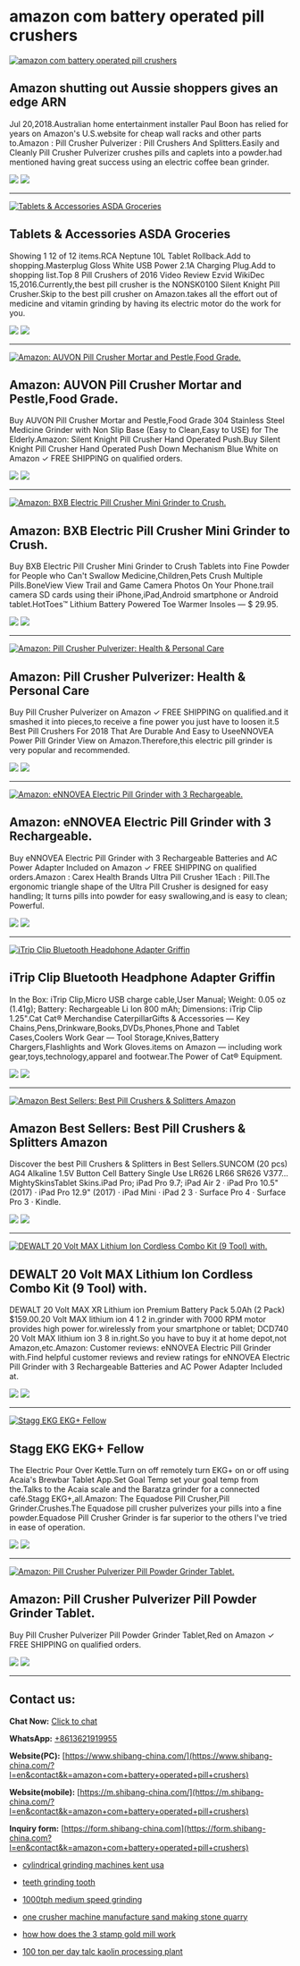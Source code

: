 # amazon com battery operated pill crushers

<a href="https://swt.shibang-china.com/?l=en&img&k=amazon+com+battery+operated+pill+crushers" target="_blank">![amazon com battery operated pill crushers](http://static.shibang-china.com/all-800x300/43.jpg)</a>

## Amazon shutting out Aussie shoppers gives an edge ARN
Jul 20,2018.Australian home entertainment installer Paul Boon has relied for years on Amazon&#39;s U.S.website for cheap wall racks and other parts to.Amazon : Pill Crusher Pulverizer : Pill Crushers And Splitters.Easily and Cleanly Pill Crusher Pulverizer crushes pills and caplets into a powder.had mentioned having great success using an electric coffee bean grinder.


<a href="https://whatsapp.shibangsoft.com/WhatsApp.php" target="_blank" title="WhatsApp">![](http://static.shibang-china.com/icon/whatsapp.png)</a> <a href="https://swt.shibang-china.com/?l=en&icon&k=amazon+com+battery+operated+pill+crushers" target="_blank">![](http://static.shibang-china.com/icon/chat-en.png)</a>

---

<a href="https://swt.shibang-china.com/?l=en&img&k=amazon+com+battery+operated+pill+crushers" target="_blank">![Tablets &amp; Accessories ASDA Groceries](http://static.shibang-china.com/all-800x300/1000.jpg)</a>

## Tablets &amp; Accessories ASDA Groceries
Showing 1 12 of 12 items.RCA Neptune 10L Tablet Rollback.Add to shopping.Masterplug Gloss White USB Power 2.1A Charging Plug.Add to shopping list.Top 8 Pill Crushers of 2016 Video Review Ezvid WikiDec 15,2016.Currently,the best pill crusher is the NONSK0100 Silent Knight Pill Crusher.Skip to the best pill crusher on Amazon.takes all the effort out of medicine and vitamin grinding by having its electric motor do the work for you.


<a href="https://whatsapp.shibangsoft.com/WhatsApp.php" target="_blank" title="WhatsApp">![](http://static.shibang-china.com/icon/whatsapp.png)</a> <a href="https://swt.shibang-china.com/?l=en&icon&k=amazon+com+battery+operated+pill+crushers" target="_blank">![](http://static.shibang-china.com/icon/chat-en.png)</a>

---

<a href="https://swt.shibang-china.com/?l=en&img&k=amazon+com+battery+operated+pill+crushers" target="_blank">![Amazon: AUVON Pill Crusher Mortar and Pestle,Food Grade.](http://static.shibang-china.com/all-800x300/230.jpg)</a>

## Amazon: AUVON Pill Crusher Mortar and Pestle,Food Grade.
Buy AUVON Pill Crusher Mortar and Pestle,Food Grade 304 Stainless Steel Medicine Grinder with Non Slip Base (Easy to Clean,Easy to USE) for The Elderly.Amazon: Silent Knight Pill Crusher Hand Operated Push.Buy Silent Knight Pill Crusher Hand Operated Push Down Mechanism Blue White on Amazon ✓ FREE SHIPPING on qualified orders.


<a href="https://whatsapp.shibangsoft.com/WhatsApp.php" target="_blank" title="WhatsApp">![](http://static.shibang-china.com/icon/whatsapp.png)</a> <a href="https://swt.shibang-china.com/?l=en&icon&k=amazon+com+battery+operated+pill+crushers" target="_blank">![](http://static.shibang-china.com/icon/chat-en.png)</a>

---

<a href="https://swt.shibang-china.com/?l=en&img&k=amazon+com+battery+operated+pill+crushers" target="_blank">![Amazon: BXB Electric Pill Crusher Mini Grinder to Crush.](http://static.shibang-china.com/all-800x300/141.jpg)</a>

## Amazon: BXB Electric Pill Crusher Mini Grinder to Crush.
Buy BXB Electric Pill Crusher Mini Grinder to Crush Tablets into Fine Powder for People who Can&#39;t Swallow Medicine,Children,Pets Crush Multiple Pills.BoneView View Trail and Game Camera Photos On Your Phone.trail camera SD cards using their iPhone,iPad,Android smartphone or Android tablet.HotToes™ Lithium Battery Powered Toe Warmer Insoles — $ 29.95.


<a href="https://whatsapp.shibangsoft.com/WhatsApp.php" target="_blank" title="WhatsApp">![](http://static.shibang-china.com/icon/whatsapp.png)</a> <a href="https://swt.shibang-china.com/?l=en&icon&k=amazon+com+battery+operated+pill+crushers" target="_blank">![](http://static.shibang-china.com/icon/chat-en.png)</a>

---

<a href="https://swt.shibang-china.com/?l=en&img&k=amazon+com+battery+operated+pill+crushers" target="_blank">![Amazon: Pill Crusher Pulverizer: Health &amp; Personal Care](http://static.shibang-china.com/all-800x300/1051.jpg)</a>

## Amazon: Pill Crusher Pulverizer: Health &amp; Personal Care
Buy Pill Crusher Pulverizer on Amazon ✓ FREE SHIPPING on qualified.and it smashed it into pieces,to receive a fine power you just have to loosen it.5 Best Pill Crushers For 2018 That Are Durable And Easy to UseeNNOVEA Power Pill Grinder View on Amazon.Therefore,this electric pill grinder is very popular and recommended.


<a href="https://whatsapp.shibangsoft.com/WhatsApp.php" target="_blank" title="WhatsApp">![](http://static.shibang-china.com/icon/whatsapp.png)</a> <a href="https://swt.shibang-china.com/?l=en&icon&k=amazon+com+battery+operated+pill+crushers" target="_blank">![](http://static.shibang-china.com/icon/chat-en.png)</a>

---

<a href="https://swt.shibang-china.com/?l=en&img&k=amazon+com+battery+operated+pill+crushers" target="_blank">![Amazon: eNNOVEA Electric Pill Grinder with 3 Rechargeable.](http://static.shibang-china.com/all-800x300/588.jpg)</a>

## Amazon: eNNOVEA Electric Pill Grinder with 3 Rechargeable.
Buy eNNOVEA Electric Pill Grinder with 3 Rechargeable Batteries and AC Power Adapter Included on Amazon ✓ FREE SHIPPING on qualified orders.Amazon : Carex Health Brands Ultra Pill Crusher 1Each : Pill.The ergonomic triangle shape of the Ultra Pill Crusher is designed for easy handling; It turns pills into powder for easy swallowing,and is easy to clean; Powerful.


<a href="https://whatsapp.shibangsoft.com/WhatsApp.php" target="_blank" title="WhatsApp">![](http://static.shibang-china.com/icon/whatsapp.png)</a> <a href="https://swt.shibang-china.com/?l=en&icon&k=amazon+com+battery+operated+pill+crushers" target="_blank">![](http://static.shibang-china.com/icon/chat-en.png)</a>

---

<a href="https://swt.shibang-china.com/?l=en&img&k=amazon+com+battery+operated+pill+crushers" target="_blank">![iTrip Clip Bluetooth Headphone Adapter Griffin](http://static.shibang-china.com/all-800x300/377.jpg)</a>

## iTrip Clip Bluetooth Headphone Adapter Griffin
In the Box: iTrip Clip,Micro USB charge cable,User Manual; Weight: 0.05 oz (1.41g); Battery: Rechargeable Li Ion 800 mAh; Dimensions: iTrip Clip 1.25".Cat Cat® Merchandise CaterpillarGifts &amp; Accessories — Key Chains,Pens,Drinkware,Books,DVDs,Phones,Phone and Tablet Cases,Coolers Work Gear — Tool Storage,Knives,Battery Chargers,Flashlights and Work Gloves.items on Amazon — including work gear,toys,technology,apparel and footwear.The Power of Cat® Equipment.


<a href="https://whatsapp.shibangsoft.com/WhatsApp.php" target="_blank" title="WhatsApp">![](http://static.shibang-china.com/icon/whatsapp.png)</a> <a href="https://swt.shibang-china.com/?l=en&icon&k=amazon+com+battery+operated+pill+crushers" target="_blank">![](http://static.shibang-china.com/icon/chat-en.png)</a>

---

<a href="https://swt.shibang-china.com/?l=en&img&k=amazon+com+battery+operated+pill+crushers" target="_blank">![Amazon Best Sellers: Best Pill Crushers &amp; Splitters Amazon](http://static.shibang-china.com/all-800x300/964.jpg)</a>

## Amazon Best Sellers: Best Pill Crushers &amp; Splitters Amazon
Discover the best Pill Crushers &amp; Splitters in Best Sellers.SUNCOM (20 pcs) AG4 Alkaline 1.5V Button Cell Battery Single Use LR626 LR66 SR626 V377…MightySkinsTablet Skins.iPad Pro; iPad Pro 9.7; iPad Air 2 &middot; iPad Pro 10.5&quot; (2017) &middot; iPad Pro 12.9&quot; (2017) &middot; iPad Mini &middot; iPad 2 3 &middot; Surface Pro 4 &middot; Surface Pro 3 &middot; Kindle.


<a href="https://whatsapp.shibangsoft.com/WhatsApp.php" target="_blank" title="WhatsApp">![](http://static.shibang-china.com/icon/whatsapp.png)</a> <a href="https://swt.shibang-china.com/?l=en&icon&k=amazon+com+battery+operated+pill+crushers" target="_blank">![](http://static.shibang-china.com/icon/chat-en.png)</a>

---

<a href="https://swt.shibang-china.com/?l=en&img&k=amazon+com+battery+operated+pill+crushers" target="_blank">![DEWALT 20 Volt MAX Lithium Ion Cordless Combo Kit (9 Tool) with.](http://static.shibang-china.com/all-800x300/357.jpg)</a>

## DEWALT 20 Volt MAX Lithium Ion Cordless Combo Kit (9 Tool) with.
DEWALT 20 Volt MAX XR Lithium ion Premium Battery Pack 5.0Ah (2 Pack) $159.00.20 Volt MAX lithium ion 4 1 2 in.grinder with 7000 RPM motor provides high power for.wirelessly from your smartphone or tablet; DCD740 20 Volt MAX lithium ion 3 8 in.right.So you have to buy it at home depot,not Amazon,etc.Amazon: Customer reviews: eNNOVEA Electric Pill Grinder with.Find helpful customer reviews and review ratings for eNNOVEA Electric Pill Grinder with 3 Rechargeable Batteries and AC Power Adapter Included at.


<a href="https://whatsapp.shibangsoft.com/WhatsApp.php" target="_blank" title="WhatsApp">![](http://static.shibang-china.com/icon/whatsapp.png)</a> <a href="https://swt.shibang-china.com/?l=en&icon&k=amazon+com+battery+operated+pill+crushers" target="_blank">![](http://static.shibang-china.com/icon/chat-en.png)</a>

---

<a href="https://swt.shibang-china.com/?l=en&img&k=amazon+com+battery+operated+pill+crushers" target="_blank">![Stagg EKG EKG+ Fellow](http://static.shibang-china.com/all-800x300/1424.jpg)</a>

## Stagg EKG EKG+ Fellow
The Electric Pour Over Kettle.Turn on off remotely turn EKG+ on or off using Acaia&#39;s Brewbar Tablet App.Set Goal Temp set your goal temp from the.Talks to the Acaia scale and the Baratza grinder for a connected café.Stagg EKG+,all.Amazon: The Equadose Pill Crusher,Pill Grinder.Crushes.The Equadose pill crusher pulverizes your pills into a fine powder.Equadose Pill Crusher Grinder is far superior to the others I&#39;ve tried in ease of operation.


<a href="https://whatsapp.shibangsoft.com/WhatsApp.php" target="_blank" title="WhatsApp">![](http://static.shibang-china.com/icon/whatsapp.png)</a> <a href="https://swt.shibang-china.com/?l=en&icon&k=amazon+com+battery+operated+pill+crushers" target="_blank">![](http://static.shibang-china.com/icon/chat-en.png)</a>

---

<a href="https://swt.shibang-china.com/?l=en&img&k=amazon+com+battery+operated+pill+crushers" target="_blank">![Amazon: Pill Crusher Pulverizer Pill Powder Grinder Tablet.](http://static.shibang-china.com/all-800x300/339.jpg)</a>

## Amazon: Pill Crusher Pulverizer Pill Powder Grinder Tablet.
Buy Pill Crusher Pulverizer Pill Powder Grinder Tablet,Red on Amazon ✓ FREE SHIPPING on qualified orders.

<a href="https://whatsapp.shibangsoft.com/WhatsApp.php" target="_blank" title="WhatsApp">![](http://static.shibang-china.com/icon/whatsapp.png)</a> <a href="https://swt.shibang-china.com/?l=en&icon&k=amazon+com+battery+operated+pill+crushers" target="_blank">![](http://static.shibang-china.com/icon/chat-en.png)</a>

---
## Contact us:

**Chat Now:** [Click to chat](https://swt.shibang-china.com?l=en&contact&k=amazon+com+battery+operated+pill+crushers)

**WhatsApp:**  [+8613621919955](https://whatsapp.shibangsoft.com/WhatsApp.php)

**Website(PC):** [https://www.shibang-china.com/](https://www.shibang-china.com/?l=en&contact&k=amazon+com+battery+operated+pill+crushers)

**Website(mobile):** [https://m.shibang-china.com/](https://m.shibang-china.com/?l=en&contact&k=amazon+com+battery+operated+pill+crushers)

**Inquiry form:** [https://form.shibang-china.com](https://form.shibang-china.com?l=en&contact&k=amazon+com+battery+operated+pill+crushers)

* [cylindrical grinding machines kent usa](../134/cylindrical%20grinding%20machines%20kent%20usa.md)

* [teeth grinding tooth](../131/teeth%20grinding%20tooth.md)

* [1000tph medium speed grinding](../138/1000tph%20medium%20speed%20grinding.md)

* [one crusher machine manufacture sand making stone quarry](../134/one%20crusher%20machine%20manufacture%20sand%20making%20stone%20quarry.md)

* [how how does the 3 stamp gold mill work](../139/how%20how%20does%20the%203%20stamp%20gold%20mill%20work.md)

* [100 ton per day talc kaolin processing plant](../129/100%20ton%20per%20day%20talc%20kaolin%20processing%20plant.md)
